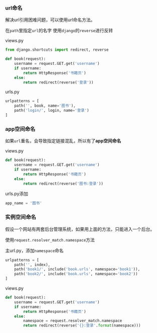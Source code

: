 ### url命名
解决url引用困难问题，可以使用url命名方法。

在`path`里指定`url`的名字
使用`django`的`reverse`进行反转

views.py

```python
from django.shortcuts import redirect, reverse

def book(request):
    username = request.GET.get('username')
    if username:
        return HttpResponse('书籍页')
    else:
        return redirect(reverse('登录'))

```

urls.py

```python
urlpatterns = [
    path('', book, name='图书'),
    path('login/', login, name='登录')
]

```
### app空间命名
如果`url`重名，会导致指定链接混乱，所以有了**app空间命名**

views.py

```python
def book(request):
    username = request.GET.get('username')
    if username:
        return HttpResponse('书籍页')
    else:
        return redirect(reverse('图书:登录'))
```

urls.py添加

```python
app_name = '图书'
```

### 实例空间命名
假设一个网站有两套后台管理系统，如果用上面的方法，只能进入一个后台。

使用`request.resolver_match.namespace`方法

主url.py，添加`namespace`命名

```python
urlpatterns = [
    path('', index),
    path('book1/', include('book.urls', namespace='book1')),
    path('book2/', include('book.urls', namespace='book2'))
]
```

views.py

```python
def book(request):
    username = request.GET.get('username')
    if username:
        return HttpResponse('书籍页')
    else:
        namespace = request.resolver_match.namespace
        return redirect(reverse('{}:登录'.format(namespace)))

```




